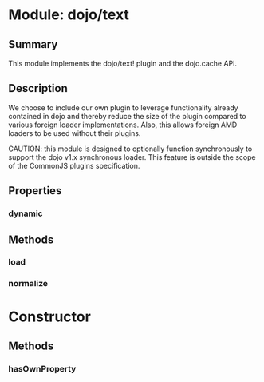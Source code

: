 # Module: dojo/text

## Summary

This module implements the dojo/text! plugin and the dojo.cache API.
## Description

We choose to include our own plugin to leverage functionality already contained in dojo
and thereby reduce the size of the plugin compared to various foreign loader implementations.
Also, this allows foreign AMD loaders to be used without their plugins.

CAUTION: this module is designed to optionally function synchronously to support the dojo v1.x synchronous
loader. This feature is outside the scope of the CommonJS plugins specification.
## Properties

### dynamic


## Methods

### load


### normalize


# Constructor

## Methods

### hasOwnProperty


